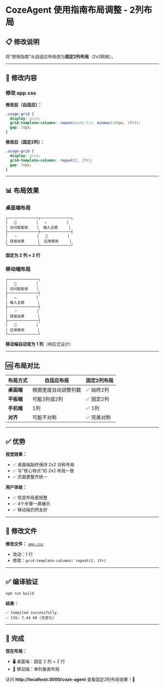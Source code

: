 # CozeAgent 使用指南布局调整 - 2列布局

## 📋 修改说明

将"使用指南"从自适应布局改为**固定2列布局**（2x2网格）。

---

## 🔧 修改内容

### 修改 app.css

**修改前（自适应）：**
```css
.usage-grid {
  display: grid;
  grid-template-columns: repeat(auto-fit, minmax(240px, 1fr));
  gap: 20px;
}
```

**修改后（固定2列）：**
```css
.usage-grid {
  display: grid;
  grid-template-columns: repeat(2, 1fr);
  gap: 20px;
}
```

---

## 📊 布局效果

### 桌面端布局
```
┌──────────────┬──────────────┐
│   🚀         │   ✏️         │
│ 访问智能体    │  输入主题     │
├──────────────┼──────────────┤
│   ✨         │   🎯         │
│ 获取结果      │  应用使用     │
└──────────────┴──────────────┘
```

**固定为 2 列 × 2 行**

### 移动端布局
```
┌──────────────┐
│   🚀         │
│ 访问智能体    │
├──────────────┤
│   ✏️         │
│ 输入主题      │
├──────────────┤
│   ✨         │
│ 获取结果      │
├──────────────┤
│   🎯         │
│ 应用使用      │
└──────────────┘
```

**移动端自动变为 1 列**（响应式设计）

---

## 🆚 布局对比

| 布局方式 | 自适应布局 | 固定2列布局 |
|---------|-----------|------------|
| **桌面端** | 根据宽度自动调整列数 | ✅ 始终2列 |
| **平板端** | 可能3列或2列 | ✅ 固定2列 |
| **手机端** | 1列 | ✅ 1列 |
| **对齐** | 可能不对称 | ✅ 完美对称 |

---

## ✅ 优势

**视觉效果：**
- ✅ 桌面端始终保持 2x2 对称布局
- ✅ 与"核心特点"的 2x2 布局一致
- ✅ 页面更整齐统一

**用户体验：**
- ✅ 信息布局更规整
- ✅ 4个步骤一屏展示
- ✅ 移动端仍然友好

---

## 📁 修改文件

**修改文件：** [`app.css`](file:///Volumes/D/一堂/编程/氛围编程/上下文工程六要素/qoder/frontend/src/styles/app.css)
- 改动：1 行
- 修改：`grid-template-columns: repeat(2, 1fr)`

---

## ✅ 编译验证

```bash
npm run build
```

**结果：**
```
✅ Compiled successfully.
✅ CSS: 7.44 kB (无变化)
```

---

## 🎉 完成

**现在布局：**
- 🖥️ 桌面端：固定 2 列 × 2 行
- 📱 移动端：单列垂直布局

访问 **http://localhost:3000/coze-agent** 查看固定2列布局效果！🚀
